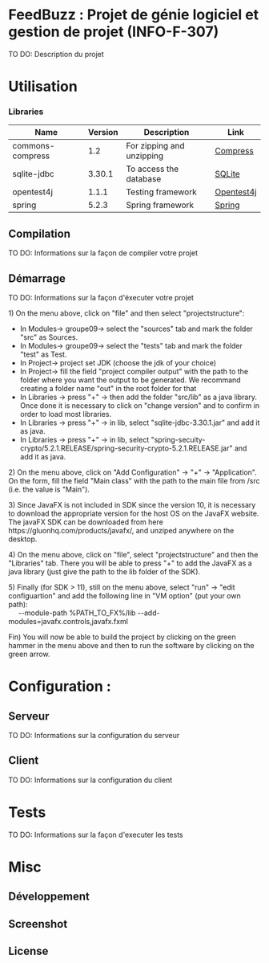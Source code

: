 # FeedBuzz : Projet de génie logiciel et gestion de projet (INFO-F-307)

TO DO: Description du projet

# Utilisation

### Libraries

| Name | Version | Description | Link 
| ------ | ------ | ------ | ------ |
| commons-compress | 1.2 | For zipping and unzipping | [Compress](https://commons.apache.org/proper/commons-compress/)
| sqlite-jdbc | 3.30.1 | To access the database | [SQLite](https://www.sqlitetutorial.net/sqlite-java/)
| opentest4j | 1.1.1 | Testing framework | [Opentest4j](https://github.com/ota4j-team/opentest4j)
| spring | 5.2.3 | Spring framework | [Spring](https://spring.io/)

## Compilation

TO DO: Informations sur la façon de compiler votre projet 

## Démarrage 

TO DO: Informations sur la façon d'éxecuter votre projet

<p>
1) On the menu above, click on "file" and then select "projectstructure":
<ul>
	<li>In Modules-> groupe09-> select the "sources" tab and mark the folder "src" as Sources.</li>
	<li>In Modules-> groupe09-> select the "tests" tab and mark the folder "test" as Test.</li>
	<li>In Project-> project set JDK (choose the jdk of your choice)</li>
	<li>In Project-> fill the field "project compiler output" with the path to the folder where you want the output to be generated. We recommand creating a folder name "out" in the root folder for that </li>
	<li>In Libraries -> press "+" -> then add the folder "src/lib" as a java library. Once done it is necessary to click on "change version" and to confirm in order to load most libraries.</li>
	<li>In Libraries -> press "+" -> in lib, select "sqlite-jdbc-3.30.1.jar" and add it as java.</li>
	<li>In Libraries -> press "+" -> in lib, select "spring-secuity-crypto/5.2.1.RELEASE/spring-security-crypto-5.2.1.RELEASE.jar" and add it as java.</li>
</ul>

<p>
2) On the menu above, click on "Add Configuration" -> "+" -> "Application". On the form, fill the field "Main class" with the path to the main file from /src (i.e. the value is "Main"). 
</p>

<p>
3) Since JavaFX is not included in SDK since the version 10, it is necessary to download the appropriate version for the host OS on the JavaFX website.
The javaFX SDK can be downloaded from here https://gluonhq.com/products/javafx/, and unziped anywhere on the desktop.
</p>
<p>
4) On the menu above, click on "file", select "projectstructure"  and then the "Libraries" tab. There you will be able to press "+" to add the JavaFX as a java library (just give the path to the lib folder of the SDK).
</p>
<p>
5) Finally (for SDK > 11), still on the menu above, select "run" -> "edit configuartion" and add the following line in "VM option" (put your own path):<br>
	&nbsp;&nbsp;&nbsp;&nbsp; --module-path %PATH_TO_FX%/lib --add-modules=javafx.controls,javafx.fxml
</p>
<p>
Fin) You will now be able to build the project by clicking on the green hammer in the menu above and then to run the software by clicking on the green arrow.
</p>

# Configuration :

## Serveur 

TO DO: Informations sur la configuration du serveur

## Client

TO DO: Informations sur la configuration du client

# Tests

TO DO: Informations sur la façon d'executer les tests

# Misc

## Développement

## Screenshot

## License
